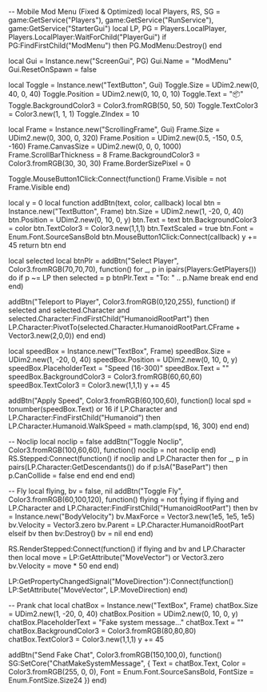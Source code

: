 -- Mobile Mod Menu (Fixed & Optimized)
local Players, RS, SG = game:GetService("Players"), game:GetService("RunService"), game:GetService("StarterGui")
local LP, PG = Players.LocalPlayer, Players.LocalPlayer:WaitForChild("PlayerGui")
if PG:FindFirstChild("ModMenu") then PG.ModMenu:Destroy() end

local Gui = Instance.new("ScreenGui", PG) Gui.Name = "ModMenu" Gui.ResetOnSpawn = false

local Toggle = Instance.new("TextButton", Gui)
Toggle.Size = UDim2.new(0, 40, 0, 40) Toggle.Position = UDim2.new(0, 10, 0, 10)
Toggle.Text = "📦" Toggle.BackgroundColor3 = Color3.fromRGB(50, 50, 50) Toggle.TextColor3 = Color3.new(1, 1, 1) Toggle.ZIndex = 10

local Frame = Instance.new("ScrollingFrame", Gui)
Frame.Size = UDim2.new(0, 300, 0, 320) Frame.Position = UDim2.new(0.5, -150, 0.5, -160)
Frame.CanvasSize = UDim2.new(0, 0, 0, 1000) Frame.ScrollBarThickness = 8
Frame.BackgroundColor3 = Color3.fromRGB(30, 30, 30) Frame.BorderSizePixel = 0

Toggle.MouseButton1Click:Connect(function() Frame.Visible = not Frame.Visible end)

local y = 0
local function addBtn(text, color, callback)
    local btn = Instance.new("TextButton", Frame)
    btn.Size = UDim2.new(1, -20, 0, 40) btn.Position = UDim2.new(0, 10, 0, y)
    btn.Text = text btn.BackgroundColor3 = color btn.TextColor3 = Color3.new(1,1,1)
    btn.TextScaled = true btn.Font = Enum.Font.SourceSansBold
    btn.MouseButton1Click:Connect(callback) y += 45 return btn
end

local selected
local btnPlr = addBtn("Select Player", Color3.fromRGB(70,70,70), function()
    for _, p in ipairs(Players:GetPlayers()) do
        if p ~= LP then selected = p btnPlr.Text = "To: " .. p.Name break end
    end
end)

addBtn("Teleport to Player", Color3.fromRGB(0,120,255), function()
    if selected and selected.Character and selected.Character:FindFirstChild("HumanoidRootPart") then
        LP.Character:PivotTo(selected.Character.HumanoidRootPart.CFrame + Vector3.new(2,0,0))
    end
end)

local speedBox = Instance.new("TextBox", Frame)
speedBox.Size = UDim2.new(1, -20, 0, 40) speedBox.Position = UDim2.new(0, 10, 0, y)
speedBox.PlaceholderText = "Speed (16-300)" speedBox.Text = ""
speedBox.BackgroundColor3 = Color3.fromRGB(60,60,60) speedBox.TextColor3 = Color3.new(1,1,1)
y += 45

addBtn("Apply Speed", Color3.fromRGB(60,100,60), function()
    local spd = tonumber(speedBox.Text) or 16
    if LP.Character and LP.Character:FindFirstChild("Humanoid") then
        LP.Character.Humanoid.WalkSpeed = math.clamp(spd, 16, 300)
    end
end)

-- Noclip
local noclip = false
addBtn("Toggle Noclip", Color3.fromRGB(100,60,60), function() noclip = not noclip end)
RS.Stepped:Connect(function()
    if noclip and LP.Character then
        for _, p in pairs(LP.Character:GetDescendants()) do
            if p:IsA("BasePart") then p.CanCollide = false end
        end
    end
end)

-- Fly
local flying, bv = false, nil
addBtn("Toggle Fly", Color3.fromRGB(60,100,120), function()
    flying = not flying
    if flying and LP.Character and LP.Character:FindFirstChild("HumanoidRootPart") then
        bv = Instance.new("BodyVelocity")
        bv.MaxForce = Vector3.new(1e5, 1e5, 1e5)
        bv.Velocity = Vector3.zero
        bv.Parent = LP.Character.HumanoidRootPart
    elseif bv then bv:Destroy() bv = nil end
end)

RS.RenderStepped:Connect(function()
    if flying and bv and LP.Character then
        local move = LP:GetAttribute("MoveVector") or Vector3.zero
        bv.Velocity = move * 50
    end
end)

LP:GetPropertyChangedSignal("MoveDirection"):Connect(function()
    LP:SetAttribute("MoveVector", LP.MoveDirection)
end)

-- Prank chat
local chatBox = Instance.new("TextBox", Frame)
chatBox.Size = UDim2.new(1, -20, 0, 40) chatBox.Position = UDim2.new(0, 10, 0, y)
chatBox.PlaceholderText = "Fake system message..." chatBox.Text = ""
chatBox.BackgroundColor3 = Color3.fromRGB(80,80,80) chatBox.TextColor3 = Color3.new(1,1,1)
y += 45

addBtn("Send Fake Chat", Color3.fromRGB(150,100,0), function()
    SG:SetCore("ChatMakeSystemMessage", {
        Text = chatBox.Text,
        Color = Color3.fromRGB(255, 0, 0),
        Font = Enum.Font.SourceSansBold,
        FontSize = Enum.FontSize.Size24
    })
end)
